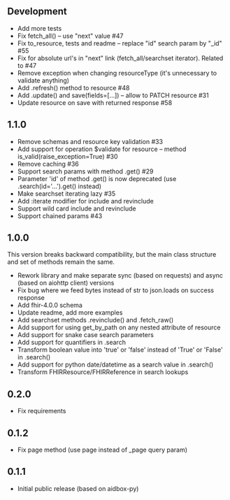 ## Development
* Add more tests
* Fix fetch_all() – use "next" value #47
* Fix to_resource, tests and readme – replace "id" search param by "_id" #55
* Fix for absolute url's in "next" link (fetch_all/searchset iterator). Related to #47
* Remove exception when changing resourceType (it's unnecessary to validate anything)
* Add .refresh() method to resource #48
* Add .update() and save(fields=[...]) – allow to PATCH resource #31
* Update resource on save with returned response #58

## 1.1.0
* Remove schemas and resource key validation #33
* Add support for operation $validate for resource – method is_valid(raise_exception=True) #30
* Remove caching #36
* Support search params with method .get() #29
* Parameter 'id' of method .get() is now deprecated (use .search(id='...').get() instead)
* Make searchset iterating lazy #35
* Add :iterate modifier for include and revinclude
* Support wild card include and revinclude
* Support chained params #43

## 1.0.0
This version breaks backward compatibility, but the main class structure and set of methods remain the same.
* Rework library and make separate sync (based on requests) and async (based on aiohttp client) versions
* Fix bug where we feed bytes instead of str to json.loads on success response
* Add fhir-4.0.0 schema
* Update readme, add more examples
* Add searchset methods .revinclude() and .fetch_raw()
* Add support for using get_by_path on any nested attribute of resource
* Add support for snake case search parameters
* Add support for quantifiers in .search
* Transform boolean value into 'true' or 'false' instead of 'True' or 'False' in .search()
* Add support for python date/datetime as a search value in .search()
* Transform FHIRResource/FHIRReference in search lookups

## 0.2.0
* Fix requirements

## 0.1.2
* Fix page method (use page instead of _page query param)

## 0.1.1
* Initial public release (based on aidbox-py)
